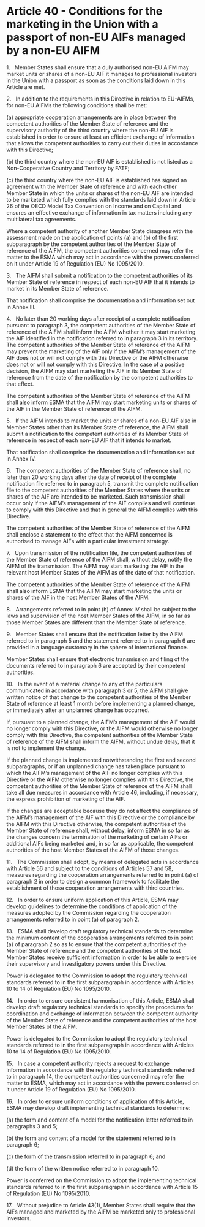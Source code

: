 # Article 40 - Conditions for the marketing in the Union with a passport of non-EU AIFs managed by a non-EU AIFM


1.   Member States shall ensure that a duly authorised non-EU AIFM may market units or shares of a non-EU AIF it manages to professional investors in the Union with a passport as soon as the conditions laid down in this Article are met.

2.   In addition to the requirements in this Directive in relation to EU-AIFMs, for non-EU AIFMs the following conditions shall be met:

(a) appropriate cooperation arrangements are in place between the competent authorities of the Member State of reference and the supervisory authority of the third country where the non-EU AIF is established in order to ensure at least an efficient exchange of information that allows the competent authorities to carry out their duties in accordance with this Directive;

(b) the third country where the non-EU AIF is established is not listed as a Non-Cooperative Country and Territory by FATF;

(c) the third country where the non-EU AIF is established has signed an agreement with the Member State of reference and with each other Member State in which the units or shares of the non-EU AIF are intended to be marketed which fully complies with the standards laid down in Article 26 of the OECD Model Tax Convention on Income and on Capital and ensures an effective exchange of information in tax matters including any multilateral tax agreements.

Where a competent authority of another Member State disagrees with the assessment made on the application of points (a) and (b) of the first subparagraph by the competent authorities of the Member State of reference of the AIFM, the competent authorities concerned may refer the matter to the ESMA which may act in accordance with the powers conferred on it under Article 19 of Regulation (EU) No 1095/2010.

3.   The AIFM shall submit a notification to the competent authorities of its Member State of reference in respect of each non-EU AIF that it intends to market in its Member State of reference.

That notification shall comprise the documentation and information set out in Annex III.

4.   No later than 20 working days after receipt of a complete notification pursuant to paragraph 3, the competent authorities of the Member State of reference of the AIFM shall inform the AIFM whether it may start marketing the AIF identified in the notification referred to in paragraph 3 in its territory. The competent authorities of the Member State of reference of the AIFM may prevent the marketing of the AIF only if the AIFM’s management of the AIF does not or will not comply with this Directive or the AIFM otherwise does not or will not comply with this Directive. In the case of a positive decision, the AIFM may start marketing the AIF in its Member State of reference from the date of the notification by the competent authorities to that effect.

The competent authorities of the Member State of reference of the AIFM shall also inform ESMA that the AIFM may start marketing units or shares of the AIF in the Member State of reference of the AIFM.

5.   If the AIFM intends to market the units or shares of a non-EU AIF also in Member States other than its Member State of reference, the AIFM shall submit a notification to the competent authorities of its Member State of reference in respect of each non-EU AIF that it intends to market.

That notification shall comprise the documentation and information set out in Annex IV.

6.   The competent authorities of the Member State of reference shall, no later than 20 working days after the date of receipt of the complete notification file referred to in paragraph 5, transmit the complete notification file to the competent authorities of the Member States where the units or shares of the AIF are intended to be marketed. Such transmission shall occur only if the AIFM’s management of the AIF complies and will continue to comply with this Directive and that in general the AIFM complies with this Directive.

The competent authorities of the Member State of reference of the AIFM shall enclose a statement to the effect that the AIFM concerned is authorised to manage AIFs with a particular investment strategy.

7.   Upon transmission of the notification file, the competent authorities of the Member State of reference of the AIFM shall, without delay, notify the AIFM of the transmission. The AIFM may start marketing the AIF in the relevant host Member States of the AIFM as of the date of that notification.

The competent authorities of the Member State of reference of the AIFM shall also inform ESMA that the AIFM may start marketing the units or shares of the AIF in the host Member States of the AIFM.

8.   Arrangements referred to in point (h) of Annex IV shall be subject to the laws and supervision of the host Member States of the AIFM, in so far as those Member States are different than the Member State of reference.

9.   Member States shall ensure that the notification letter by the AIFM referred to in paragraph 5 and the statement referred to in paragraph 6 are provided in a language customary in the sphere of international finance.

Member States shall ensure that electronic transmission and filing of the documents referred to in paragraph 6 are accepted by their competent authorities.

10.   In the event of a material change to any of the particulars communicated in accordance with paragraph 3 or 5, the AIFM shall give written notice of that change to the competent authorities of the Member State of reference at least 1 month before implementing a planned change, or immediately after an unplanned change has occurred.

If, pursuant to a planned change, the AIFM’s management of the AIF would no longer comply with this Directive, or the AIFM would otherwise no longer comply with this Directive, the competent authorities of the Member State of reference of the AIFM shall inform the AIFM, without undue delay, that it is not to implement the change.

If the planned change is implemented notwithstanding the first and second subparagraphs, or if an unplanned change has taken place pursuant to which the AIFM’s management of the AIF no longer complies with this Directive or the AIFM otherwise no longer complies with this Directive, the competent authorities of the Member State of reference of the AIFM shall take all due measures in accordance with Article 46, including, if necessary, the express prohibition of marketing of the AIF.

If the changes are acceptable because they do not affect the compliance of the AIFM’s management of the AIF with this Directive or the compliance by the AIFM with this Directive otherwise, the competent authorities of the Member State of reference shall, without delay, inform ESMA in so far as the changes concern the termination of the marketing of certain AIFs or additional AIFs being marketed and, in so far as applicable, the competent authorities of the host Member States of the AIFM of those changes.

11.   The Commission shall adopt, by means of delegated acts in accordance with Article 56 and subject to the conditions of Articles 57 and 58, measures regarding the cooperation arrangements referred to in point (a) of paragraph 2 in order to design a common framework to facilitate the establishment of those cooperation arrangements with third countries.

12.   In order to ensure uniform application of this Article, ESMA may develop guidelines to determine the conditions of application of the measures adopted by the Commission regarding the cooperation arrangements referred to in point (a) of paragraph 2.

13.   ESMA shall develop draft regulatory technical standards to determine the minimum content of the cooperation arrangements referred to in point (a) of paragraph 2 so as to ensure that the competent authorities of the Member State of reference and the competent authorities of the host Member States receive sufficient information in order to be able to exercise their supervisory and investigatory powers under this Directive.

Power is delegated to the Commission to adopt the regulatory technical standards referred to in the first subparagraph in accordance with Articles 10 to 14 of Regulation (EU) No 1095/2010.

14.   In order to ensure consistent harmonisation of this Article, ESMA shall develop draft regulatory technical standards to specify the procedures for coordination and exchange of information between the competent authority of the Member State of reference and the competent authorities of the host Member States of the AIFM.

Power is delegated to the Commission to adopt the regulatory technical standards referred to in the first subparagraph in accordance with Articles 10 to 14 of Regulation (EU) No 1095/2010.

15.   In case a competent authority rejects a request to exchange information in accordance with the regulatory technical standards referred to in paragraph 14, the competent authorities concerned may refer the matter to ESMA, which may act in accordance with the powers conferred on it under Article 19 of Regulation (EU) No 1095/2010.

16.   In order to ensure uniform conditions of application of this Article, ESMA may develop draft implementing technical standards to determine:

(a) the form and content of a model for the notification letter referred to in paragraphs 3 and 5;

(b) the form and content of a model for the statement referred to in paragraph 6;

(c) the form of the transmission referred to in paragraph 6; and

(d) the form of the written notice referred to in paragraph 10.

Power is conferred on the Commission to adopt the implementing technical standards referred to in the first subparagraph in accordance with Article 15 of Regulation (EU) No 1095/2010.

17.   Without prejudice to Article 43(1), Member States shall require that the AIFs managed and marketed by the AIFM be marketed only to professional investors.
